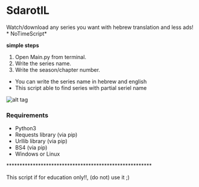 # SdarotIL
Watch/download any series you want with hebrew translation and less ads! * NoTimeScript*

<strong>simple steps</strong>
1) Open Main.py from terminal.
2) Write the series name.
3) Write the season/chapter number.

+ You can write the series name in hebrew and english
+ This script able to find series with partial seriel name

![alt tag](https://i.imgrpost.com/imgr/2018/06/23/Screenshot.png)

<h3>Requirements</h3>
<ul>
  <li> Python3 </li>
  <li> Requests library (via pip) </li>
  <li> Urllib library (via pip) </li>
  <li> BS4 (via pip) </li>
  <li> Windows or Linux </li>
</ul>
*******************************************************

This script if for education only!!, (do not) use it ;)
